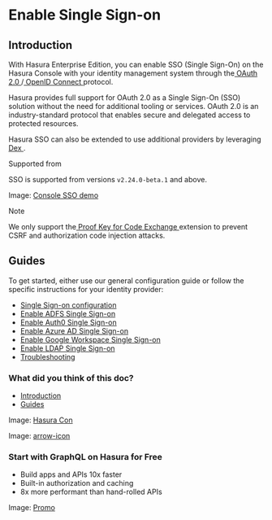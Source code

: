 # Enable Single Sign-on

## Introduction​

With Hasura Enterprise Edition, you can enable SSO (Single Sign-On) on the Hasura Console with your identity management
system through the[ OAuth 2.0 ](https://oauth.net)/[ OpenID Connect ](https://openid.net/connect)protocol.

Hasura provides full support for OAuth 2.0 as a Single Sign-On (SSO) solution without the need for additional tooling or
services. OAuth 2.0 is an industry-standard protocol that enables secure and delegated access to protected resources.

Hasura SSO can also be extended to use additional providers by leveraging[ Dex ](https://github.com/dexidp/dex).

Supported from

SSO is supported from versions `v2.24.0-beta.1` and above.

Image: [ Console SSO demo ](https://hasura.io/docs/assets/images/sso-animated-demo-c855f7e89531c0f69f9acb3ea7213392.gif)

Note

We only support the[ Proof Key for Code Exchange ](https://oauth.net/2/pkce/)extension to prevent CSRF and authorization
code injection attacks.

## Guides​

To get started, either use our general configuration guide or follow the specific instructions for your identity
provider:

- [ Single Sign-on configuration ](https://hasura.io/docs/latest/enterprise/sso/config/)
- [ Enable ADFS Single Sign-on ](https://hasura.io/docs/latest/enterprise/sso/adfs/)
- [ Enable Auth0 Single Sign-on ](https://hasura.io/docs/latest/enterprise/sso/auth0/)
- [ Enable Azure AD Single Sign-on ](https://hasura.io/docs/latest/enterprise/sso/azure-ad/)
- [ Enable Google Workspace Single Sign-on ](https://hasura.io/docs/latest/enterprise/sso/google-workspace/)
- [ Enable LDAP Single Sign-on ](https://hasura.io/docs/latest/enterprise/sso/ldap/)
- [ Troubleshooting ](https://hasura.io/docs/latest/enterprise/sso/troubleshooting/)


### What did you think of this doc?

- [ Introduction ](https://hasura.io/docs/latest/enterprise/sso/index/#introduction)
- [ Guides ](https://hasura.io/docs/latest/enterprise/sso/index/#guides)


Image: [ Hasura Con ](https://res.cloudinary.com/dh8fp23nd/image/upload/v1686154570/hasura-con-2023/has-con-light-date_r2a2ud.png)

Image: [ arrow-icon ](https://res.cloudinary.com/dh8fp23nd/image/upload/v1683723549/main-web/chevron-right_ldbi7d.png)

### Start with GraphQL on Hasura for Free

- Build apps and APIs 10x faster
- Built-in authorization and caching
- 8x more performant than hand-rolled APIs


Image: [ Promo ](https://hasura.io/docs/assets/images/hasura-free-ff60e409244e0ea12b5a3045d1a9096b.png)